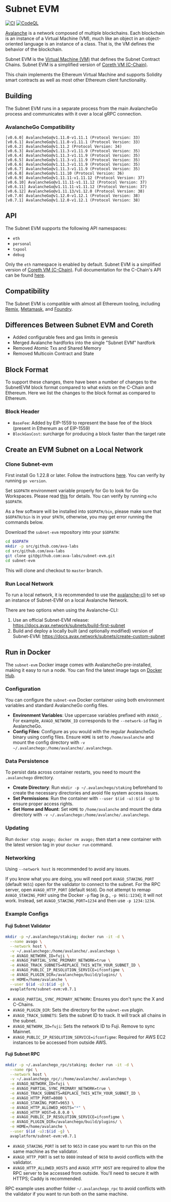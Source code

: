 # Subnet EVM

[![CI](https://github.com/ava-labs/subnet-evm/actions/workflows/ci.yml/badge.svg)](https://github.com/ava-labs/subnet-evm/actions/workflows/ci.yml)
[![CodeQL](https://github.com/ava-labs/subnet-evm/actions/workflows/codeql-analysis.yml/badge.svg)](https://github.com/ava-labs/subnet-evm/actions/workflows/codeql-analysis.yml)

[Avalanche](https://docs.avax.network/avalanche-l1s) is a network composed of multiple blockchains.
Each blockchain is an instance of a Virtual Machine (VM), much like an object in an object-oriented language is an instance of a class.
That is, the VM defines the behavior of the blockchain.

Subnet EVM is the [Virtual Machine (VM)](https://docs.avax.network/learn/virtual-machines) that defines the Subnet Contract Chains. Subnet EVM is a simplified version of [Coreth VM (C-Chain)](https://github.com/ava-labs/coreth).

This chain implements the Ethereum Virtual Machine and supports Solidity smart contracts as well as most other Ethereum client functionality.

## Building

The Subnet EVM runs in a separate process from the main AvalancheGo process and communicates with it over a local gRPC connection.

### AvalancheGo Compatibility

```text
[v0.6.0] AvalancheGo@v1.11.0-v1.11.1 (Protocol Version: 33)
[v0.6.1] AvalancheGo@v1.11.0-v1.11.1 (Protocol Version: 33)
[v0.6.2] AvalancheGo@v1.11.2 (Protocol Version: 34)
[v0.6.3] AvalancheGo@v1.11.3-v1.11.9 (Protocol Version: 35)
[v0.6.4] AvalancheGo@v1.11.3-v1.11.9 (Protocol Version: 35)
[v0.6.5] AvalancheGo@v1.11.3-v1.11.9 (Protocol Version: 35)
[v0.6.6] AvalancheGo@v1.11.3-v1.11.9 (Protocol Version: 35)
[v0.6.7] AvalancheGo@v1.11.3-v1.11.9 (Protocol Version: 35)
[v0.6.8] AvalancheGo@v1.11.10 (Protocol Version: 36)
[v0.6.9] AvalancheGo@v1.11.11-v1.11.12 (Protocol Version: 37)
[v0.6.10] AvalancheGo@v1.11.11-v1.11.12 (Protocol Version: 37)
[v0.6.11] AvalancheGo@v1.11.11-v1.11.12 (Protocol Version: 37)
[v0.6.12] AvalancheGo@v1.11.13/v1.12.0 (Protocol Version: 38)
[v0.7.0] AvalancheGo@v1.12.0-v1.12.1 (Protocol Version: 38)
[v0.7.1] AvalancheGo@v1.12.0-v1.12.1 (Protocol Version: 38)
```

## API

The Subnet EVM supports the following API namespaces:

- `eth`
- `personal`
- `txpool`
- `debug`

Only the `eth` namespace is enabled by default.
Subnet EVM is a simplified version of [Coreth VM (C-Chain)](https://github.com/ava-labs/coreth).
Full documentation for the C-Chain's API can be found [here](https://docs.avax.network/apis/avalanchego/apis/c-chain).

## Compatibility

The Subnet EVM is compatible with almost all Ethereum tooling, including [Remix](https://docs.avax.network/build/dapp/smart-contracts/remix-deploy), [Metamask](https://docs.avax.network/build/dapp/chain-settings), and [Foundry](https://docs.avax.network/build/dapp/smart-contracts/toolchains/foundry).

## Differences Between Subnet EVM and Coreth

- Added configurable fees and gas limits in genesis
- Merged Avalanche hardforks into the single "Subnet EVM" hardfork
- Removed Atomic Txs and Shared Memory
- Removed Multicoin Contract and State

## Block Format

To support these changes, there have been a number of changes to the SubnetEVM block format compared to what exists on the C-Chain and Ethereum. Here we list the changes to the block format as compared to Ethereum.

### Block Header

- `BaseFee`: Added by EIP-1559 to represent the base fee of the block (present in Ethereum as of EIP-1559)
- `BlockGasCost`: surcharge for producing a block faster than the target rate

## Create an EVM Subnet on a Local Network

### Clone Subnet-evm

First install Go 1.22.8 or later. Follow the instructions [here](https://go.dev/doc/install). You can verify by running `go version`.

Set `$GOPATH` environment variable properly for Go to look for Go Workspaces. Please read [this](https://go.dev/doc/code) for details. You can verify by running `echo $GOPATH`.

As a few software will be installed into `$GOPATH/bin`, please make sure that `$GOPATH/bin` is in your `$PATH`, otherwise, you may get error running the commands below.

Download the `subnet-evm` repository into your `$GOPATH`:

```sh
cd $GOPATH
mkdir -p src/github.com/ava-labs
cd src/github.com/ava-labs
git clone git@github.com:ava-labs/subnet-evm.git
cd subnet-evm
```

This will clone and checkout to `master` branch.

### Run Local Network

To run a local network, it is recommended to use the [avalanche-cli](https://github.com/ava-labs/avalanche-cli#avalanche-cli) to set up an instance of Subnet-EVM on a local Avalanche Network.

There are two options when using the Avalanche-CLI:

1. Use an official Subnet-EVM release: https://docs.avax.network/subnets/build-first-subnet
2. Build and deploy a locally built (and optionally modified) version of Subnet-EVM: https://docs.avax.network/subnets/create-custom-subnet

## Run in Docker

The `subnet-evm` Docker image comes with AvalancheGo pre-installed, making it easy to run a node. You can find the latest image tags on [Docker Hub](https://hub.docker.com/r/avaplatform/subnet-evm/tags).

### Configuration

You can configure the `subnet-evm` Docker container using both environment variables and standard AvalancheGo config files.

- **Environment Variables**: Use uppercase variables prefixed with `AVAGO_`. For example, `AVAGO_NETWORK_ID` corresponds to the `--network-id` flag in AvalancheGo.
- **Config Files**: Configure as you would with the regular AvalancheGo binary using config files. Ensure `HOME` is set to `/home/avalanche` and mount the config directory with `-v ~/.avalanchego:/home/avalanche/.avalanchego`.

### Data Persistence

To persist data across container restarts, you need to mount the `.avalanchego` directory.

- **Create Directory**: Run `mkdir -p ~/.avalanchego/staking` beforehand to create the necessary directories and avoid file system access issues.
- **Set Permissions**: Run the container with `--user $(id -u):$(id -g)` to ensure proper access rights.
- **Set Home and Mount**: Set `HOME` to `/home/avalanche` and mount the data directory with `-v ~/.avalanchego:/home/avalanche/.avalanchego`.

### Updating

Run `docker stop avago; docker rm avago;` then start a new container with the latest version tag in your `docker run` command.

### Networking

Using `--network host` is recommended to avoid any issues.

If you know what you are doing, you will need port `AVAGO_STAKING_PORT` (default `9651`) open for the validator to connect to the subnet. For the RPC server, open `AVAGO_HTTP_PORT` (default `9650`). Do not attempt to remap `AVAGO_STAKING_PORT` using the Docker `-p` flag (e.g., `-p 9651:1234`); it will not work. Instead, set `AVAGO_STAKING_PORT=1234` and then use `-p 1234:1234`.

### Example Configs

#### Fuji Subnet Validator

```bash
mkdir -p ~/.avalanchego/staking; docker run -it -d \
  --name avago \
  --network host \
  -v ~/.avalanchego:/home/avalanche/.avalanchego \
  -e AVAGO_NETWORK_ID=fuji \
  -e AVAGO_PARTIAL_SYNC_PRIMARY_NETWORK=true \
  -e AVAGO_TRACK_SUBNETS=REPLACE_THIS_WITH_YOUR_SUBNET_ID \
  -e AVAGO_PUBLIC_IP_RESOLUTION_SERVICE=ifconfigme \
  -e AVAGO_PLUGIN_DIR=/avalanchego/build/plugins/ \
  -e HOME=/home/avalanche \
  --user $(id -u):$(id -g) \
  avaplatform/subnet-evm:v0.7.1
```

- `AVAGO_PARTIAL_SYNC_PRIMARY_NETWORK`: Ensures you don't sync the X and C-Chains.
- `AVAGO_PLUGIN_DIR`: Sets the directory for the `subnet-evm` plugin.
- `AVAGO_TRACK_SUBNETS`: Sets the subnet ID to track. It will track all chains in the subnet.
- `AVAGO_NETWORK_ID=fuji`: Sets the network ID to Fuji. Remove to sync Mainnet.
- `AVAGO_PUBLIC_IP_RESOLUTION_SERVICE=ifconfigme`: Required for AWS EC2 instances to be accessed from outside AWS.

#### Fuji Subnet RPC

```bash
mkdir -p ~/.avalanchego_rpc/staking; docker run -it -d \
  --name rpc \
  --network host \
  -v ~/.avalanchego_rpc/:/home/avalanche/.avalanchego \
  -e AVAGO_NETWORK_ID=fuji \
  -e AVAGO_PARTIAL_SYNC_PRIMARY_NETWORK=true \
  -e AVAGO_TRACK_SUBNETS=REPLACE_THIS_WITH_YOUR_SUBNET_ID \
  -e AVAGO_HTTP_PORT=8080 \
  -e AVAGO_STAKING_PORT=9653 \
  -e AVAGO_HTTP_ALLOWED_HOSTS="*" \
  -e AVAGO_HTTP_HOST=0.0.0.0 \
  -e AVAGO_PUBLIC_IP_RESOLUTION_SERVICE=ifconfigme \
  -e AVAGO_PLUGIN_DIR=/avalanchego/build/plugins/ \
  -e HOME=/home/avalanche \
  --user $(id -u):$(id -g) \
  avaplatform/subnet-evm:v0.7.1
```

- `AVAGO_STAKING_PORT` is set to `9653` in case you want to run this on the same machine as the validator.
- `AVAGO_HTTP_PORT` is set to `8080` instead of `9650` to avoid conflicts with the validator.
- `AVAGO_HTTP_ALLOWED_HOSTS` and `AVAGO_HTTP_HOST` are required to allow the RPC server to be accessed from outside. You'll need to secure it with HTTPS; Caddy is recommended.

RPC example uses another folder `~/.avalanchego_rpc` to avoid conflicts with the validator if you want to run both on the same machine.
